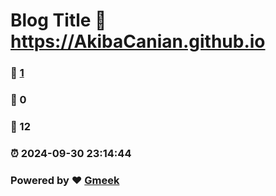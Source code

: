 # Blog Title :link: https://AkibaCanian.github.io 
### :page_facing_up: [1](https://AkibaCanian.github.io/tag.html) 
### :speech_balloon: 0 
### :hibiscus: 12 
### :alarm_clock: 2024-09-30 23:14:44 
### Powered by :heart: [Gmeek](https://github.com/Meekdai/Gmeek)
